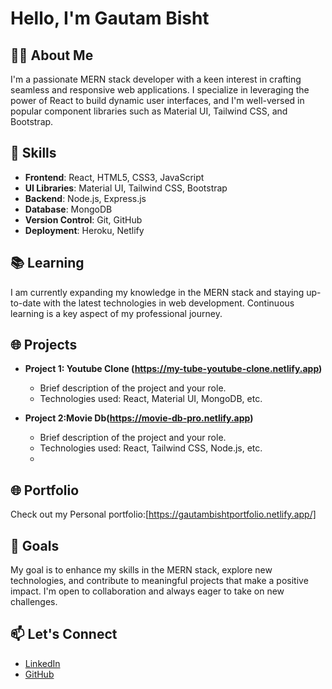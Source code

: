 # Hello, I'm Gautam Bisht

## 👨‍💻 About Me
I'm a passionate MERN stack developer with a keen interest in crafting seamless and responsive web applications. I specialize in leveraging the power of React to build dynamic user interfaces, and I'm well-versed in popular component libraries such as Material UI, Tailwind CSS, and Bootstrap.

## 🚀 Skills
- **Frontend**: React, HTML5, CSS3, JavaScript
- **UI Libraries**: Material UI, Tailwind CSS, Bootstrap
- **Backend**: Node.js, Express.js
- **Database**: MongoDB
- **Version Control**: Git, GitHub
- **Deployment**: Heroku, Netlify



## 📚 Learning
I am currently expanding my knowledge in the MERN stack and staying up-to-date with the latest technologies in web development. Continuous learning is a key aspect of my professional journey.

## 🌐 Projects
- **Project 1: Youtube Clone (https://my-tube-youtube-clone.netlify.app)**
  - Brief description of the project and your role.
  - Technologies used: React, Material UI, MongoDB, etc.

- **Project 2:Movie Db(https://movie-db-pro.netlify.app)**
  - Brief description of the project and your role.
  - Technologies used: React, Tailwind CSS, Node.js, etc.
  - 
## 🌐 Portfolio
Check out my Personal portfolio:[https://gautambishtportfolio.netlify.app/]

## 🌱 Goals
My goal is to enhance my skills in the MERN stack, explore new technologies, and contribute to meaningful projects that make a positive impact. I'm open to collaboration and always eager to take on new challenges.

## 📫 Let's Connect
- [LinkedIn](https://www.linkedin.com/in/gautam-bisht-863225277/?utm_source=share&utm_campaign=share_via&utm_content=profile&utm_medium=android_app)
- [GitHub](https://github.com/GautamBisht12)
